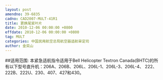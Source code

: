 ```yaml
---
layout: post
amendno: 39-6835
cadno: CAD2007-MULT-41R1
title: 更换尾桨叶片
date: 2010-12-06 00:00:00 +0800
effdate: 2010-12-06 00:00:00 +0800
tag: MULT
categories: 中国民用航空总局航空器适航审定司
author: 金奕山
---
```


##适用范围:
本紧急适航指令适用于Bell Helicopter Textron Canada(BHTC)的所有以下型号直升机：206A、206B、206L、206L-1、206L-3、206L-4、 222、222B、222U、230、407、427和430。

